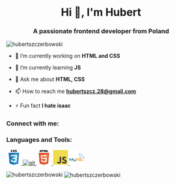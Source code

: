 <h1 align="center">Hi 👋, I'm Hubert</h1>
<h3 align="center">A passionate frontend developer from Poland</h3>

<p align="left"> <img src="https://komarev.com/ghpvc/?username=hubertszczerbowski&label=Profile%20views&color=0e75b6&style=flat" alt="hubertszczerbowski" /> </p>

- 🔭 I’m currently working on **HTML and CSS**

- 🌱 I’m currently learning **JS**

- 💬 Ask me about **HTML, CSS**

- 📫 How to reach me **hubertszcz.28@gmail.com**

- ⚡ Fun fact **I hate isaac**

<h3 align="left">Connect with me:</h3>
<p align="left">
</p>

<h3 align="left">Languages and Tools:</h3>
<p align="left"> <a href="https://www.w3schools.com/css/" target="_blank" rel="noreferrer"> <img src="https://raw.githubusercontent.com/devicons/devicon/master/icons/css3/css3-original-wordmark.svg" alt="css3" width="40" height="40"/> </a> <a href="https://git-scm.com/" target="_blank" rel="noreferrer"> <img src="https://www.vectorlogo.zone/logos/git-scm/git-scm-icon.svg" alt="git" width="40" height="40"/> </a> <a href="https://www.w3.org/html/" target="_blank" rel="noreferrer"> <img src="https://raw.githubusercontent.com/devicons/devicon/master/icons/html5/html5-original-wordmark.svg" alt="html5" width="40" height="40"/> </a> <a href="https://developer.mozilla.org/en-US/docs/Web/JavaScript" target="_blank" rel="noreferrer"> <img src="https://raw.githubusercontent.com/devicons/devicon/master/icons/javascript/javascript-original.svg" alt="javascript" width="40" height="40"/> </a> <a href="https://www.mysql.com/" target="_blank" rel="noreferrer"> <img src="https://raw.githubusercontent.com/devicons/devicon/master/icons/mysql/mysql-original-wordmark.svg" alt="mysql" width="40" height="40"/> </a> </p>

<p><img align="left" src="https://github-readme-stats.vercel.app/api/top-langs?username=hubertszczerbowski&show_icons=true&locale=en&layout=compact" alt="hubertszczerbowski" /></p>

<p>&nbsp;<img align="center" src="https://github-readme-stats.vercel.app/api?username=hubertszczerbowski&show_icons=true&locale=en" alt="hubertszczerbowski" /></p>
